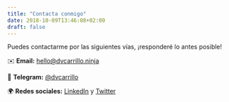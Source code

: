 ```yaml
---
title: "Contacta conmigo"
date: 2018-10-09T13:46:08+02:00
draft: false
---
```


Puedes contactarme por las siguientes vías, ¡responderé lo antes posible!

✉️ **Email:** [hello@dvcarrillo.ninja](mailto:hello@dvcarrillo.ninja)

💬 **Telegram:** [@dvcarrillo](http://telegram.me/dvcarrillo)

🌍 **Redes sociales:** [LinkedIn](https://www.linkedin.com/in/dvcarrillo) y [Twitter](https://twitter.com/.../)
